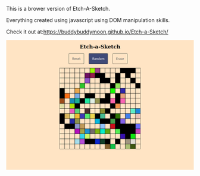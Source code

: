 This is a brower version of Etch-A-Sketch.

Everything created using javascript using DOM manipulation skills.

Check it out at:https://buddybuddymoon.github.io/Etch-a-Sketch/

![What is this](screenshot.png?raw=true "Screenshot")